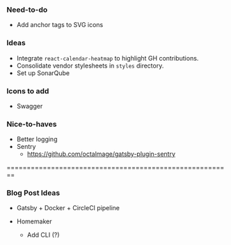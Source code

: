 ### Need-to-do

* Add anchor tags to SVG icons

### Ideas

* Integrate `react-calendar-heatmap` to highlight GH contributions.
* Consolidate vendor stylesheets in `styles` directory.
* Set up SonarQube

### Icons to add

* Swagger

### Nice-to-haves

* Better logging
* Sentry
  * https://github.com/octalmage/gatsby-plugin-sentry

========================================================

### Blog Post Ideas

* Gatsby + Docker + CircleCI pipeline

* Homemaker
  * Add CLI (?)
